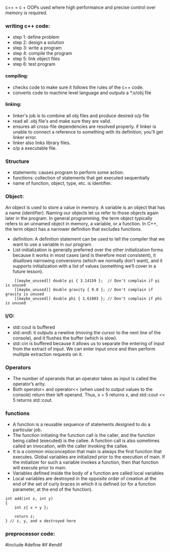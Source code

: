 c++ = c + OOPs
used where high performance and precise control over memory is required.


### writing c++ code:
- step 1: define problem
- step 2: design a solution
- step 3: write a program
- step 4: compile the program
- step 5: link object files
- step 6: test program

#### compiling: 
- checks code to make sure it follows the rules of the c++ code.
- converts code to machine level language and outputs a *.o/obj file

#### linking:
- linker's job is to combine all obj files and produce desired o/p file
- read all .obj file's and make sure they are valid.
- ensures all cross-file dependencies are resolved properly. if linker is unable to connect a reference to something with its definition, you'll get linker error.
- linker also links library files.
- o/p a executable file.

### Structure

- statements: causes program to perform some action.
- functions: collection of statements that get executed sequentially
- name of function, object, type, etc. is identifier.

### Object: 
An object is used to store a value in memory. A variable is an object that has a name (identifier). Naming our objects let us refer to those objects again later in the program. In general programming, the term object typically refers to an unnamed object in memory, a variable, or a function. In C++, the term object has a narrower definition that excludes functions.

- definition: A definition statement can be used to tell the compiler that we want to use a variable in our program.
- List-initialization is generally preferred over the other initialization forms because it works in most cases (and is therefore most consistent), it disallows narrowing conversions (which we normally don’t want), and it supports initialization with a list of values (something we’ll cover in a future lesson).
```
    [[maybe_unused]] double pi { 3.14159 };  // Don't complain if pi is unused
    [[maybe_unused]] double gravity { 9.8 }; // Don't complain if gravity is unused
    [[maybe_unused]] double phi { 1.61803 }; // Don't complain if phi is unused
```

### I/O:
- std::cout is buffered
- std::endl: it outputs a newline (moving the cursor to the next line of the console), and it flushes the buffer (which is slow).
- std::cin is buffered because it allows us to separate the entering of input from the extract of input. We can enter input once and then perform multiple extraction requests on it.

### Operators
- The number of operands that an operator takes as input is called the operator’s arity.
- Both operator= and operator<< (when used to output values to the console) return their left operand. Thus, x = 5 returns x, and std::cout << 5 returns std::cout.


### functions
- A function is a reusable sequence of statements designed to do a particular job.
- The function initiating the function call is the caller, and the function being called (executed) is the callee. A function call is also sometimes called an invocation, with the caller invoking the callee.
- It is a common misconception that main is always the first function that executes. Global variables are initialized prior to the execution of main. If the initializer for such a variable invokes a function, then that function will execute prior to main.
- Variables defined inside the body of a function are called local variables
-  Local variables are destroyed in the opposite order of creation at the end of the set of curly braces in which it is defined (or for a function parameter, at the end of the function).
```
int add(int x, int y)
{
    int z{ x + y };

    return z;
} // z, y, and x destroyed here
```
### preprocessor code:
#include
#define
#if
#endif